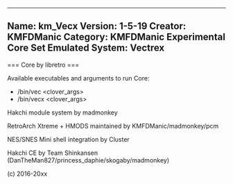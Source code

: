 -----------------------
Name: km_Vecx
Version: 1-5-19
Creator: KMFDManic
Category: KMFDManic Experimental Core Set
Emulated System: Vectrex
-----------------------
=== Core by libretro ===

Available executables and arguments to run Core:
- /bin/vec <rom> <clover_args>
- /bin/vecx <rom> <clover_args>

Hakchi module system by madmonkey

RetroArch Xtreme + HMODS maintained by KMFDManic/madmonkey/pcm

NES/SNES Mini shell integration by Cluster

Hakchi CE by Team Shinkansen (DanTheMan827/princess_daphie/skogaby/madmonkey)

(c) 2016-20xx
